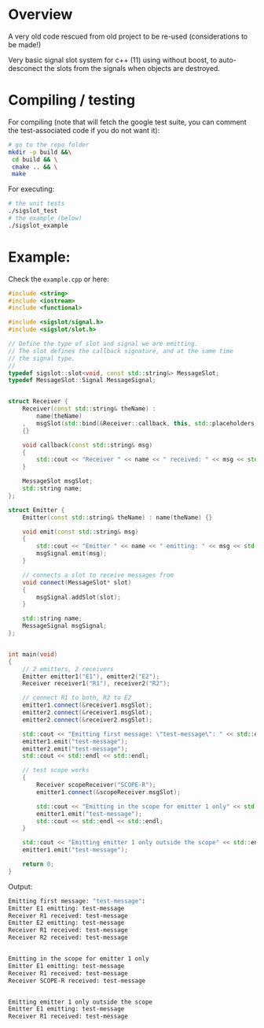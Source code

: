# Overview
A very old code rescued from old project to be re-used (considerations to be made!)

Very basic signal slot system for c++ (11) using without boost, to auto-desconect the slots from the signals when objects
are destroyed.

# Compiling / testing

For compiling (note that will fetch the google test suite, you can comment the test-associated code if you do not want it):

```bash
# go to the repo folder
mkdir -p build &&\
 cd build && \
 cmake .. && \
 make
```

For executing:

```bash
# the unit tests
./sigslot_test
# the example (below)
./sigslot_example
```

# Example:

Check the `example.cpp` or here:

```cpp
#include <string>
#include <iostream>
#include <functional>

#include <sigslot/signal.h>
#include <sigslot/slot.h>

// Define the type of slot and signal we are emitting. 
// The slot defines the callback signature, and at the same time
// the signal type.
//
typedef sigslot::slot<void, const std::string&> MessageSlot;
typedef MessageSlot::Signal MessageSignal;


struct Receiver {
    Receiver(const std::string& theName) : 
        name(theName)
    ,   msgSlot(std::bind(&Receiver::callback, this, std::placeholders::_1))
    {}

    void callback(const std::string& msg)
    {
        std::cout << "Receiver " << name << " received: " << msg << std::endl;
    }

    MessageSlot msgSlot;
    std::string name;
};

struct Emitter {
    Emitter(const std::string& theName) : name(theName) {}

    void emit(const std::string& msg)
    {
        std::cout << "Emitter " << name << " emitting: " << msg << std::endl;
        msgSignal.emit(msg);
    }

    // connects a slot to receive messages from
    void connect(MessageSlot* slot)
    {
        msgSignal.addSlot(slot);
    }

    std::string name;
    MessageSignal msgSignal;
};


int main(void)
{
    // 2 emitters, 2 receivers
    Emitter emitter1("E1"), emitter2("E2");
    Receiver receiver1("R1"), receiver2("R2");

    // connect R1 to both, R2 to E2
    emitter1.connect(&receiver1.msgSlot);
    emitter2.connect(&receiver1.msgSlot);
    emitter2.connect(&receiver2.msgSlot);

    std::cout << "Emitting first message: \"test-message\": " << std::endl;
    emitter1.emit("test-message");
    emitter2.emit("test-message");
    std::cout << std::endl << std::endl;

    // test scope works
    {
        Receiver scopeReceiver("SCOPE-R");
        emitter1.connect(&scopeReceiver.msgSlot);

        std::cout << "Emitting in the scope for emitter 1 only" << std::endl;
        emitter1.emit("test-message");
        std::cout << std::endl << std::endl;
    }

    std::cout << "Emitting emitter 1 only outside the scope" << std::endl;
    emitter1.emit("test-message");

    return 0;
}
```


Output:

```bash
Emitting first message: "test-message": 
Emitter E1 emitting: test-message
Receiver R1 received: test-message
Emitter E2 emitting: test-message
Receiver R1 received: test-message
Receiver R2 received: test-message


Emitting in the scope for emitter 1 only
Emitter E1 emitting: test-message
Receiver R1 received: test-message
Receiver SCOPE-R received: test-message


Emitting emitter 1 only outside the scope
Emitter E1 emitting: test-message
Receiver R1 received: test-message

```
